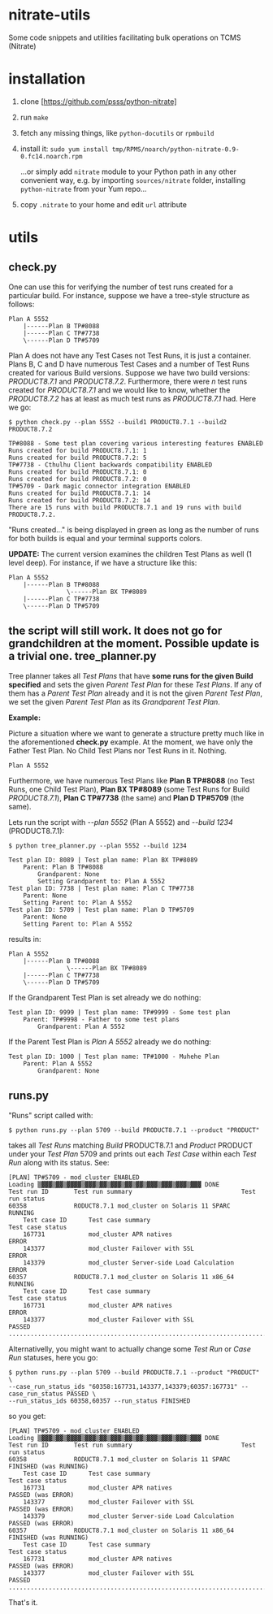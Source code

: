 nitrate-utils
=============

Some code snippets and utilities facilitating bulk operations on TCMS (Nitrate)

installation
=============
 1. clone [https://github.com/psss/python-nitrate]
 2. run ```make```
 3. fetch any missing things, like ```python-docutils``` or ```rpmbuild```
 4. install it: ```sudo yum install tmp/RPMS/noarch/python-nitrate-0.9-0.fc14.noarch.rpm```

    ...or simply add ```nitrate``` module to your Python path in any other convenient way, e.g. by importing ```sources/nitrate``` folder, installing ```python-nitrate``` from your Yum repo...
 5. copy ```.nitrate``` to your home and edit ```url``` attribute

utils
=====
check.py
--------
One can use this for verifying the number of test runs created for a particular build.
For instance, suppose we have a tree-style structure as follows:

    Plan A 5552
        |------Plan B TP#8088
        |------Plan C TP#7738
        \------Plan D TP#5709

Plan A does not have any Test Cases not Test Runs, it is just a container. Plans B, C and D have numerous Test Cases and a number of Test Runs created for various Build versions.
Suppose we have two build versions: *PRODUCT8.7.1* and *PRODUCT8.7.2*. Furthermore, there were *n* test runs created for *PRODUCT8.7.1* and we would like to know, whether the *PRODUCT8.7.2* has at least as much test runs as *PRODUCT8.7.1* had. Here we go:

    $ python check.py --plan 5552 --build1 PRODUCT8.7.1 --build2 PRODUCT8.7.2

    TP#8088 - Some test plan covering various interesting features ENABLED
    Runs created for build PRODUCT8.7.1: 1
    Runs created for build PRODUCT8.7.2: 5
    TP#7738 - Cthulhu Client backwards compatibility ENABLED
    Runs created for build PRODUCT8.7.1: 0
    Runs created for build PRODUCT8.7.2: 0
    TP#5709 - Dark magic connector integration ENABLED
    Runs created for build PRODUCT8.7.1: 14
    Runs created for build PRODUCT8.7.2: 14
    There are 15 runs with build PRODUCT8.7.1 and 19 runs with build PRODUCT8.7.2.

"Runs created..." is being displayed in green as long as the number of runs for both builds is equal and your terminal supports colors.

**UPDATE:** The current version examines the children Test Plans as well (1 level deep). For instance, if we have a structure like this:

    Plan A 5552
        |------Plan B TP#8088
                    \------Plan BX TP#8089
        |------Plan C TP#7738
        \------Plan D TP#5709

the script will still work. It does not go for grandchildren at the moment. Possible update is a trivial one.
tree_planner.py
---------------
Tree planner takes all *Test Plans* that have **some runs for the given Build specified** and sets the given *Parent Test Plan* for these *Test Plans*. If any of them has a *Parent Test Plan* already and it is not the given *Parent Test Plan*, we set the given *Parent Test Plan* as its *Grandparent Test Plan*.

**Example:**

Picture a situation where we want to generate a structure pretty much like in the aforementioned **check.py** example. At the moment, we have only the Father Test Plan. No Child Test Plans nor Test Runs in it. Nothing.

    Plan A 5552

Furthermore, we have numerous Test Plans like **Plan B TP#8088** (no Test Runs, one Child Test Plan), **Plan BX TP#8089** (some Test Runs for Build *PRODUCT8.7.1*), **Plan C TP#7738** (the same) and **Plan D TP#5709** (the same).

Lets run the script with *--plan 5552* (Plan A 5552) and *--build 1234* (PRODUCT8.7.1):

    $ python tree_planner.py --plan 5552 --build 1234
    
    Test plan ID: 8089 | Test plan name: Plan BX TP#8089
        Parent: Plan B TP#8088
            Grandparent: None
            Setting Grandparent to: Plan A 5552
    Test plan ID: 7738 | Test plan name: Plan C TP#7738
        Parent: None
        Setting Parent to: Plan A 5552
    Test plan ID: 5709 | Test plan name: Plan D TP#5709
        Parent: None
        Setting Parent to: Plan A 5552

results in:

    Plan A 5552
        |------Plan B TP#8088
                    \------Plan BX TP#8089
        |------Plan C TP#7738
        \------Plan D TP#5709

If the Grandparent Test Plan is set already we do nothing:

    Test plan ID: 9999 | Test plan name: TP#9999 - Some test plan
        Parent: TP#9998 - Father to some test plans
            Grandparent: Plan A 5552

If the Parent Test Plan is *Plan A 5552* already we do nothing:

    Test plan ID: 1000 | Test plan name: TP#1000 - Muhehe Plan 
        Parent: Plan A 5552
            Grandparent: None    

runs.py
-------
"Runs" script called with:

    $ python runs.py --plan 5709 --build PRODUCT8.7.1 --product "PRODUCT"

takes all *Test Runs* matching *Build* PRODUCT8.7.1 and *Product* PRODUCT under your *Test Plan* 5709 and prints out each *Test Case* within each *Test Run* along with its status. See:

    [PLAN] TP#5709 - mod_cluster ENABLED
    Loading ▒▓▓▓▒▓▓▒▓▓▓▓▒▓▓▓▒▓▓▒▓▓▓▒▓▓▒▓▓▒▓▓▓▒▓▓▓▒▓▓▓▒▓▓▓ DONE
    Test run ID       Test run summary                              Test run status     
    60358             RODUCT8.7.1 mod_cluster on Solaris 11 SPARC   RUNNING             
        Test case ID      Test case summary                             Test case status
        167731            mod_cluster APR natives                       ERROR           
        143377            mod_cluster Failover with SSL                 ERROR           
        143379            mod_cluster Server-side Load Calculation      ERROR           
    60357             RODUCT8.7.1 mod_cluster on Solaris 11 x86_64  RUNNING             
        Test case ID      Test case summary                             Test case status
        167731            mod_cluster APR natives                       ERROR           
        143377            mod_cluster Failover with SSL                 PASSED          
    ....................................................................................

Alternativelly, you might want to actually change some *Test Run* or *Case Run* statuses, here you go:

    $ python runs.py --plan 5709 --build PRODUCT8.7.1 --product "PRODUCT" \ 
    --case_run_status_ids "60358:167731,143377,143379;60357:167731" --case_run_status PASSED \
    --run_status_ids 60358,60357 --run_status FINISHED

so you get:

    [PLAN] TP#5709 - mod_cluster ENABLED
    Loading ▒▓▓▓▒▓▓▒▓▓▓▓▒▓▓▓▒▓▓▒▓▓▓▒▓▓▒▓▓▒▓▓▓▒▓▓▓▒▓▓▓▒▓▓▓ DONE
    Test run ID       Test run summary                              Test run status       
    60358             RODUCT8.7.1 mod_cluster on Solaris 11 SPARC   FINISHED (was RUNNING)
        Test case ID      Test case summary                             Test case status  
        167731            mod_cluster APR natives                       PASSED (was ERROR)
        143377            mod_cluster Failover with SSL                 PASSED (was ERROR)
        143379            mod_cluster Server-side Load Calculation      PASSED (was ERROR)
    60357             RODUCT8.7.1 mod_cluster on Solaris 11 x86_64  FINISHED (was RUNNING)
        Test case ID      Test case summary                             Test case status  
        167731            mod_cluster APR natives                       PASSED (was ERROR)
        143377            mod_cluster Failover with SSL                 PASSED            
    ......................................................................................

That's it.